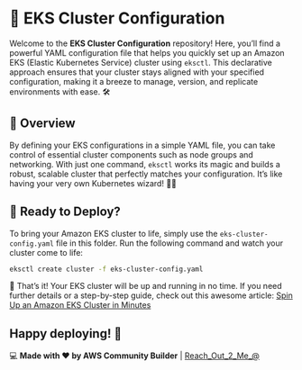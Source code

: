 # 🚀 EKS Cluster Configuration

Welcome to the **EKS Cluster Configuration** repository! Here, you’ll find a powerful YAML configuration file that helps you quickly set up an Amazon EKS (Elastic Kubernetes Service) cluster using `eksctl`. This declarative approach ensures that your cluster stays aligned with your specified configuration, making it a breeze to manage, version, and replicate environments with ease. 🛠️

## 🧐 Overview

By defining your EKS configurations in a simple YAML file, you can take control of essential cluster components such as node groups and networking. With just one command, `eksctl` works its magic and builds a robust, scalable cluster that perfectly matches your configuration. It’s like having your very own Kubernetes wizard! 🧙‍♂️

## 🚀 Ready to Deploy?

To bring your Amazon EKS cluster to life, simply use the `eks-cluster-config.yaml` file in this folder. Run the following command and watch your cluster come to life:

```bash
eksctl create cluster -f eks-cluster-config.yaml

```

🎉 That’s it! Your EKS cluster will be up and running in no time. If you need further details or a step-by-step guide, check out this awesome article: [Spin Up an Amazon EKS Cluster in Minutes](https://dev.to/aws-builders/spin-up-an-amazon-eks-cluster-in-minutes-2666-temp-slug-667873?preview=205922cdaf933b01455dba5ef201bc8b1be8e0ab2767205d094c9878ebf54720f80151d0251fb19d9e37d26216e61ac73799e52d91fbe23c37b97530)

Happy deploying! 🚀
---
💻 **Made with ❤️ by AWS Community Builder** | [Reach_Out_2_Me_@](https://www.linkedin.com/in/sarvar04/)

